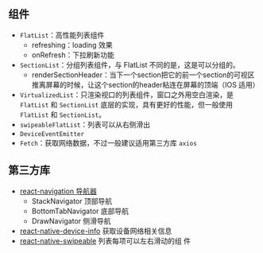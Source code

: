 ## 组件

- ```FlatList```：高性能列表组件
  - refreshing：loading 效果
  - onRefresh：下拉刷新功能
- ```SectionList```：分组列表组件，与 FlatList 不同的是，这是可以分组的。
  - renderSectionHeader：当下一个section把它的前一个section的可视区推离屏幕的时候，让这个section的header粘连在屏幕的顶端（IOS 适用）
- ```VirtualizedList```：只渲染视口的列表组件，窗口之外用空白渲染，是 ```FlatList``` 和 ```SectionList``` 底层的实现，具有更好的性能，但一般使用 ```FlatList``` 和 ```SectionList```。
- ```swipeableFlatList```：列表可以从右侧滑出
- ```DeviceEventEmitter```
- ```Fetch```：获取网络数据，不过一般建议适用第三方库 ```axios```

## 第三方库

- [react-navigation 导航器](https://reactnavigation.org/docs/en/getting-started.html)
  - StackNavigator 顶部导航
  - BottomTabNavigator 底部导航
  - DrawNavigator 侧滑导航
- [react-native-device-info](https://github.com/pusherman/react-native-network-info) 获取设备网络相关信息
- [react-native-swipeable](https://github.com/jshanson7/react-native-swipeable) 列表每项可以左右滑动的组
件